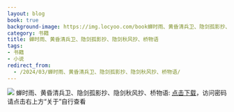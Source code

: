 ```yaml
---
layout: blog
book: true
background-image: https://img.locyoo.com/book蝉时雨、黄昏清兵卫、隐剑孤影抄、隐剑秋风抄、桥物语.jpg
category: 书籍
title: 蝉时雨、黄昏清兵卫、隐剑孤影抄、隐剑秋风抄、桥物语
tags:
- 书籍
- 小说
redirect_from:
  - /2024/03/蝉时雨、黄昏清兵卫、隐剑孤影抄、隐剑秋风抄、桥物语/
---
```

![](https://img.locyoo.com/book蝉时雨、黄昏清兵卫、隐剑孤影抄、隐剑秋风抄、桥物语.jpg)
蝉时雨、黄昏清兵卫、隐剑孤影抄、隐剑秋风抄、桥物语: <a name = "ref1" href="https://url18.ctfile.com/f/50983618-1323443464-aa3bb4?p=3619">点击下载</a>，访问密码请点击右上方“关于”自行查看